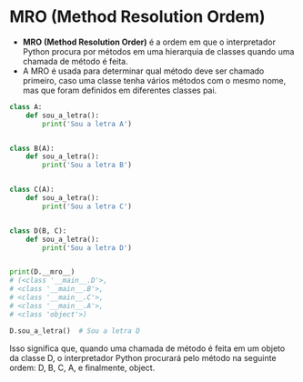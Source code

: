 # MRO (Method Resolution Ordem)


- **MRO (Method Resolution Order)** é a ordem em que o interpretador Python procura por métodos em uma hierarquia de classes quando uma chamada de método é feita.
- A MRO é usada para determinar qual método deve ser chamado primeiro, caso uma classe tenha vários métodos com o mesmo nome, mas que foram definidos em diferentes classes pai.


````python
class A:
    def sou_a_letra():
        print('Sou a letra A')


class B(A):
    def sou_a_letra():
        print('Sou a letra B')


class C(A):
    def sou_a_letra():
        print('Sou a letra C')


class D(B, C):
    def sou_a_letra():
        print('Sou a letra D')


print(D.__mro__)
# (<class '__main__.D'>,
# <class '__main__.B'>,
# <class '__main__.C'>,
# <class '__main__.A'>,
# <class 'object'>)

D.sou_a_letra()  # Sou a letra D
````

Isso significa que, quando uma chamada de método é feita em um objeto da classe D, o interpretador Python procurará pelo método na seguinte ordem: D, B, C, A, e finalmente, object.